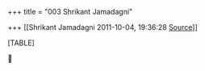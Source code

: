 +++
title = "003 Shrikant Jamadagni"

+++
[[Shrikant Jamadagni	2011-10-04, 19:36:28 [Source](https://groups.google.com/g/bvparishat/c/qRD9ENFFeDc)]]



[TABLE]



